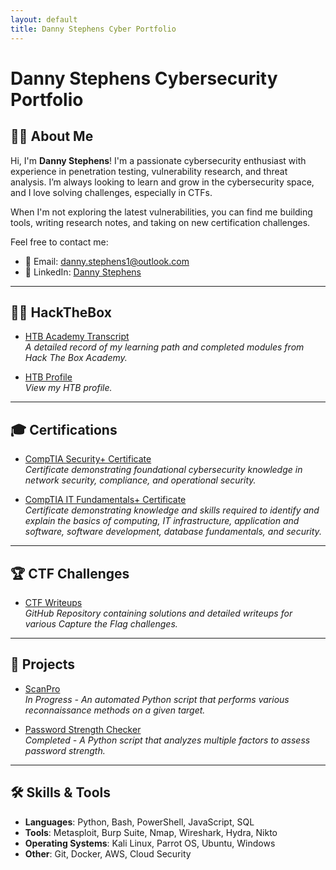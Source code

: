 ```yaml
---
layout: default
title: Danny Stephens Cyber Portfolio
---
```


# Danny Stephens Cybersecurity Portfolio 

## 🧑‍💻 About Me

Hi, I'm **Danny Stephens**! I'm a passionate cybersecurity enthusiast with experience in penetration testing, vulnerability research, and threat analysis. I’m always looking to learn and grow in the cybersecurity space, and I love solving challenges, especially in CTFs.  

When I'm not exploring the latest vulnerabilities, you can find me building tools, writing research notes, and taking on new certification challenges.

Feel free to contact me:
- 📧 Email: [danny.stephens1@outlook.com](mailto:danny.stephens1@outlook.com)
- 💼 LinkedIn: [Danny Stephens](https://www.linkedin.com/in/danny-stephens-16870b300/)
 
---

## 👨‍💻 HackTheBox

- [HTB Academy Transcript](./HTB%20Academy%20Student%20Transcript%20%281%29.pdf)  
  _A detailed record of my learning path and completed modules from Hack The Box Academy._
  
- [HTB Profile](https://app.hackthebox.com/users/1937417)  
  _View my HTB profile._

---

## 🎓 Certifications

- [CompTIA Security+ Certificate](https://www.credly.com/badges/b236507a-10df-436e-a24c-ee5e470c83a5/public_url)  
  _Certificate demonstrating foundational cybersecurity knowledge in network security, compliance, and operational security._

- [CompTIA IT Fundamentals+ Certificate](https://www.credly.com/badges/194fa377-3dfe-485e-bdd1-15c4b9d291fa/public_url)  
_Certificate demonstrating knowledge and skills required to identify and explain the basics of computing, IT infrastructure, application and software, software development, database fundamentals, and security._

---

## 🏆 CTF Challenges

- [CTF Writeups](https://github.com/DannyStephens/CTF-Writeups/tree/6bf63c17f18217af76279d40bf65b91b96d5ee85)  
  _GitHub Repository containing solutions and detailed writeups for various Capture the Flag challenges._    

---

## 🚀 Projects

- [ScanPro](https://github.com/DannyStephens/ScanPro)  
  _In Progress - An automated Python script that performs various reconnaissance methods on a given target._

- [Password Strength Checker](https://github.com/DannyStephens/Password-Strength-Checker)  
  _Completed - A Python script that analyzes multiple factors to assess password strength._

---

## 🛠️ Skills & Tools

- **Languages**: Python, Bash, PowerShell, JavaScript, SQL
- **Tools**: Metasploit, Burp Suite, Nmap, Wireshark, Hydra, Nikto
- **Operating Systems**: Kali Linux, Parrot OS, Ubuntu, Windows
- **Other**: Git, Docker, AWS, Cloud Security



